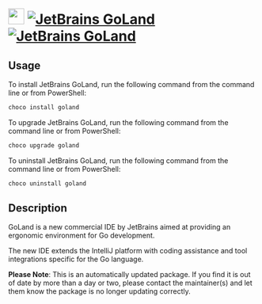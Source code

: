 ﻿# <img src="https://cdn.jsdelivr.net/gh/mkevenaar/chocolatey-packages@00f9c74ebe44c475727c6e7f63dc593e9ab1b746/icons/goland.png" width="32" height="32"/> [![JetBrains GoLand](https://img.shields.io/chocolatey/v/goland.svg?label=JetBrains+GoLand)](https://chocolatey.org/packages/goland) [![JetBrains GoLand](https://img.shields.io/chocolatey/dt/goland.svg)](https://chocolatey.org/packages/goland)

## Usage
To install JetBrains GoLand, run the following command from the command line or from PowerShell:
```powershell
choco install goland
```

To upgrade JetBrains GoLand, run the following command from the command line or from PowerShell:
```powershell
choco upgrade goland
```

To uninstall JetBrains GoLand, run the following command from the command line or from PowerShell:
```powershell
choco uninstall goland
```

## Description
GoLand is a new commercial IDE by JetBrains aimed at providing an ergonomic environment for Go development.

The new IDE extends the IntelliJ platform with coding assistance and tool integrations specific for the Go language.

**Please Note**: This is an automatically updated package. If you find it is
out of date by more than a day or two, please contact the maintainer(s) and
let them know the package is no longer updating correctly.

